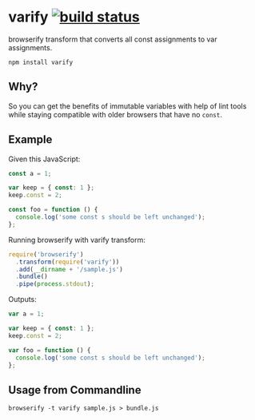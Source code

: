 # varify [![build status](https://secure.travis-ci.org/thlorenz/varify.png)](http://travis-ci.org/thlorenz/varify)

browserify transform that converts all const assignments to var assignments.

    npm install varify

## Why?

So you can get the benefits of immutable variables with help of lint tools while staying compatible with older browsers
that have no `const`.

## Example

Given this JavaScript:

```js
const a = 1;

var keep = { const: 1 };
keep.const = 2;

const foo = function () {
  console.log('some const s should be left unchanged');
};
```

Running browserify with varify transform:

```js
require('browserify')
  .transform(require('varify'))
  .add(__dirname + '/sample.js')
  .bundle()
  .pipe(process.stdout);
```

Outputs:

```js
var a = 1;

var keep = { const: 1 };
keep.const = 2;

var foo = function () {
  console.log('some const s should be left unchanged');
};
```

## Usage from Commandline

    browserify -t varify sample.js > bundle.js
